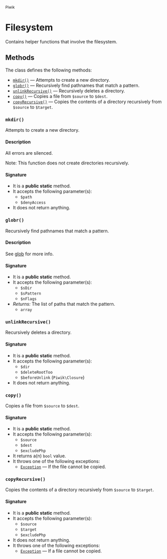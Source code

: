 <small>Piwik</small>

Filesystem
==========

Contains helper functions that involve the filesystem.


Methods
-------

The class defines the following methods:

- [`mkdir()`](#mkdir) &mdash; Attempts to create a new directory.
- [`globr()`](#globr) &mdash; Recursively find pathnames that match a pattern.
- [`unlinkRecursive()`](#unlinkRecursive) &mdash; Recursively deletes a directory.
- [`copy()`](#copy) &mdash; Copies a file from `$source` to `$dest`.
- [`copyRecursive()`](#copyRecursive) &mdash; Copies the contents of a directory recursively from `$source` to `$target`.

<a name="mkdir" id="mkdir"></a>
### `mkdir()`

Attempts to create a new directory.

#### Description

All errors are silenced.

Note: This function does not create directories recursively.

#### Signature

- It is a **public static** method.
- It accepts the following parameter(s):
    - `$path`
    - `$denyAccess`
- It does not return anything.

<a name="globr" id="globr"></a>
### `globr()`

Recursively find pathnames that match a pattern.

#### Description

See [glob](#http://php.net/manual/en/function.glob.php) for more info.

#### Signature

- It is a **public static** method.
- It accepts the following parameter(s):
    - `$sDir`
    - `$sPattern`
    - `$nFlags`
- _Returns:_ The list of paths that match the pattern.
    - `array`

<a name="unlinkrecursive" id="unlinkrecursive"></a>
### `unlinkRecursive()`

Recursively deletes a directory.

#### Signature

- It is a **public static** method.
- It accepts the following parameter(s):
    - `$dir`
    - `$deleteRootToo`
    - `$beforeUnlink` (`Piwik\Closure`)
- It does not return anything.

<a name="copy" id="copy"></a>
### `copy()`

Copies a file from `$source` to `$dest`.

#### Signature

- It is a **public static** method.
- It accepts the following parameter(s):
    - `$source`
    - `$dest`
    - `$excludePhp`
- It returns a(n) `bool` value.
- It throws one of the following exceptions:
    - [`Exception`](http://php.net/class.Exception) &mdash; If the file cannot be copied.

<a name="copyrecursive" id="copyrecursive"></a>
### `copyRecursive()`

Copies the contents of a directory recursively from `$source` to `$target`.

#### Signature

- It is a **public static** method.
- It accepts the following parameter(s):
    - `$source`
    - `$target`
    - `$excludePhp`
- It does not return anything.
- It throws one of the following exceptions:
    - [`Exception`](http://php.net/class.Exception) &mdash; If a file cannot be copied.

